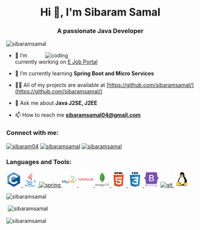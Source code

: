<h1 align="center">Hi 👋, I'm Sibaram Samal</h1>
<h3 align="center">A passionate Java Developer</h3>

<p align="left"> <img src="https://komarev.com/ghpvc/?username=sibaramsamal&label=Profile%20views&color=0e75b6&style=flat" alt="sibaramsamal" /> </p>

<img align="right" alt="coding" width="400" src="https://user-images.githubusercontent.com/91274844/174600769-9fde8313-cab0-4603-8e6d-ecd77182cdb1.gif">


- 🔭 I’m currently working on [E Job Portal](https://github.com/sibaramsamal/Online-Job-Portal)

- 🌱 I’m currently learning **Spring Boot and Micro Services**

- 👨‍💻 All of my projects are available at [https://github.com/sibaramsamal/](https://github.com/sibaramsamal/)

- 💬 Ask me about **Java J2SE, J2EE**

- 📫 How to reach me **sibaramsamal04@gmail.com**

<h3 align="left">Connect with me:</h3>
<p align="left">
<a href="https://twitter.com/sibaram04" target="blank"><img align="center" src="https://raw.githubusercontent.com/rahuldkjain/github-profile-readme-generator/master/src/images/icons/Social/twitter.svg" alt="sibaram04" height="30" width="40" /></a>
<a href="https://linkedin.com/in/sibaramsamal" target="blank"><img align="center" src="https://raw.githubusercontent.com/rahuldkjain/github-profile-readme-generator/master/src/images/icons/Social/linked-in-alt.svg" alt="sibaramsamal" height="30" width="40" /></a>
<a href="https://instagram.com/sibaramsamal" target="blank"><img align="center" src="https://raw.githubusercontent.com/rahuldkjain/github-profile-readme-generator/master/src/images/icons/Social/instagram.svg" alt="sibaramsamal" height="30" width="40" /></a>
</p>

<h3 align="left">Languages and Tools:</h3>
<p align="left"><a href="https://www.cprogramming.com/" target="_blank" rel="noreferrer"> <img src="https://raw.githubusercontent.com/devicons/devicon/master/icons/c/c-original.svg" alt="c" width="40" height="40"/> </a>
  <a href="https://www.java.com" target="_blank" rel="noreferrer"> <img src="https://raw.githubusercontent.com/devicons/devicon/master/icons/java/java-original.svg" alt="java" width="40" height="40"/> </a>
  <a href="https://spring.io/" target="_blank" rel="noreferrer"> <img src="https://www.vectorlogo.zone/logos/springio/springio-icon.svg" alt="spring" width="40" height="40"/> </a> 
  <a href="https://www.mysql.com/" target="_blank" rel="noreferrer"> <img src="https://raw.githubusercontent.com/devicons/devicon/master/icons/mysql/mysql-original-wordmark.svg" alt="mysql" width="40" height="40"/> </a>
  <a href="https://www.oracle.com/" target="_blank" rel="noreferrer"> <img src="https://raw.githubusercontent.com/devicons/devicon/master/icons/oracle/oracle-original.svg" alt="oracle" width="40" height="40"/> </a>
  <a href="https://www.mongodb.com/" target="_blank" rel="noreferrer"> <img src="https://raw.githubusercontent.com/devicons/devicon/master/icons/mongodb/mongodb-original-wordmark.svg" alt="mongodb" width="40" height="40"/> </a>
  <a href="https://www.w3.org/html/" target="_blank" rel="noreferrer"> <img src="https://raw.githubusercontent.com/devicons/devicon/master/icons/html5/html5-original-wordmark.svg" alt="html5" width="40" height="40"/> </a>
  <a href="https://www.w3schools.com/css/" target="_blank" rel="noreferrer"> <img src="https://raw.githubusercontent.com/devicons/devicon/master/icons/css3/css3-original-wordmark.svg" alt="css3" width="40" height="40"/> </a>
  <a href="https://getbootstrap.com" target="_blank" rel="noreferrer"> <img src="https://raw.githubusercontent.com/devicons/devicon/master/icons/bootstrap/bootstrap-plain-wordmark.svg" alt="bootstrap" width="40" height="40"/></a>
  <a href="https://git-scm.com/" target="_blank" rel="noreferrer"> <img src="https://www.vectorlogo.zone/logos/git-scm/git-scm-icon.svg" alt="git" width="40" height="40"/> </a> 
  <a href="https://www.linux.org/" target="_blank" rel="noreferrer"> <img src="https://raw.githubusercontent.com/devicons/devicon/master/icons/linux/linux-original.svg" alt="linux" width="40" height="40"/></a></p>

<p><img align="left" src="https://github-readme-stats.vercel.app/api/top-langs?username=sibaramsamal&show_icons=true&locale=en&layout=compact" alt="sibaramsamal" />&nbsp;</p>

<p>&nbsp;<img align="center" src="https://github-readme-stats.vercel.app/api?username=sibaramsamal&show_icons=true&locale=en" alt="sibaramsamal" /></p>

<p><img align="center" src="https://github-readme-streak-stats.herokuapp.com/?user=sibaramsamal&" alt="sibaramsamal" /></p>
